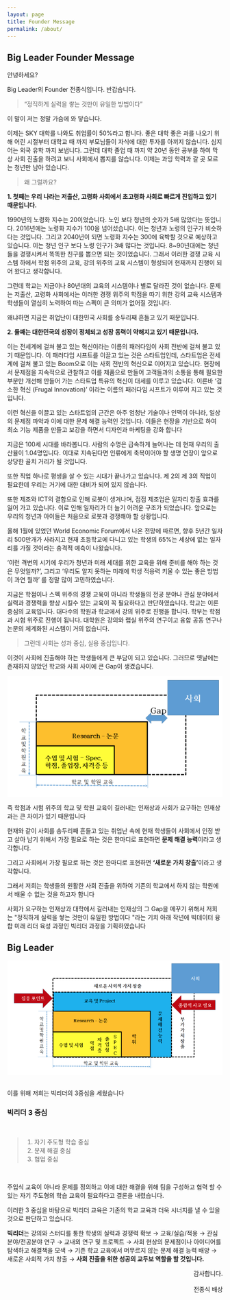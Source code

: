```yaml
---
layout: page
title: Founder Message
permalink: /about/
---
```


## Big Leader Founder Message

안녕하세요? 

Big Leader의 Founder 전종식입니다. 반갑습니다.

> “정직하게 실력을 쌓는 것만이 유일한 방법이다”
 

이 말이 저는 정말 가슴에 와 닿습니다. 

이제는 SKY 대학를 나와도 취업률이 50%라고 합니다.
좋은 대학 좋은 과를 나오기 위해 어린 시절부터 대학교 때 까지 부모님들이 자식에 대한 투자를 아끼지 않습니다. 심지어는 외국 유학 까지 보냅니다. 그런데 대학 졸업 때 까지 약 20년 동안 공부를 하여 막상 사회 진출을 하려고 보니 사회에서 뽑지를 않습니다. 이제는 과잉 학력과 갈 곳 모르는 청년만 남아 있습니다. 

> 왜 그럴까요?


<b>1. 첫째는 우리 나라는 저출산, 고령화 사회에서 초고령화 사회로 빠르게 진입하고 있기 때문입니다.</b>

1990년의 노령화 지수는 20이었습니다. 노인 보다 청년의 숫자가 5배 많았다는 뜻입니다. 2016년에는 노령화 지수가 100을 넘어섰습니다. 이는 청년과 노령의 인구가 비슷하다는 것입니다. 그리고 2040년이 되면 노령화 지수는 300에 육박할 것으로 예상하고 있습니다. 이는 청년 인구 보다 노령 인구가 3배 많다는 것입니다.
8~90년대에는 청년들을 경쟁시켜서 똑똑한 친구를 뽑으면 되는 것이었습니다. 그래서 이러한 경쟁 교육 시스템 하에서 학점 위주의 교육, 강의 위주의 교육 시스템이 형성되어 현재까지 진행이 되어 왔다고 생각합니다.

그런데 학교는 지금이나 80년대의 교육의 시스템이나 별로 달라진 것이 없습니다.
문제는 저출산, 고령화 사회에서는 이러한 경쟁 위주의 학점을 따기 위한 강의 교육 시스템과 학생들이 열심히 노력하여 따는 스펙이 큰 의미가 없어질 것입니다.

왜냐하면 지금은 취업난이 대한민국 사회를 송두리째 흔들고 있기 때문입니다. 

<b> 
2. 둘째는 대한민국의 성장이 정체되고 성장 동력이 약해지고 있기 때문입니다.
</b>

이는 전세계에 걸쳐 불고 있는 혁신이라는 이름의 패러다임이 사회 전반에 걸쳐 불고 있기 때문입니다. 이 패러다임 시프트를 이끌고 있는 것은 스타트업인데, 스타트업은 전세계에 걸쳐 불고 있는 Boom으로 이는 사회 전반의 혁신으로 이어지고 있습니다. 
현장에서 문제점을 지속적으로 관찰하고 이를 제품으로 만들어 고객들과의 소통을 통해 필요한 부분만 개선해 만들어 가는 스타트업 특유의 혁신이 대세를 이루고 있습니다. 이른바 ‘검소한 혁신 (Frugal Innovation)’ 이라는 이름의 패러다임 시프트가 이루어 지고 있는 것입니다.

이런 혁신을 이끌고 있는 스타트업의 근간은 아주 엄청난 기술이나 인맥이 아니라,  일상의 문제점 파악과 이에 대한 문제 해결 능력인 것입니다. 이들은 현장을 기반으로 하여 최소 기능 제품을 만들고 보강을 하면서 디자인과 마케팅을 강화 합니다

지금은 100세 시대를 바라봅니다. 
사람의 수명은 급속하게 늘어나는 데 현재 우리의 출산율이 1.04명입니다. 
이대로 지속된다면 인류에게 축복이어야 할 생명 연장이 앞으로 상당한 골치 거리가 될 것입니다. 

또한 직업 하나로 평생을 살 수 있는 시대가 끝나가고 있습니다. 
제 2의 제 3의 직업이 필요한데 우리는 거기에 대한 대비가 되어 있지 않습니다.

또한 제조와 ICT의 결합으로 인해 로봇이 생겨나며, 점점 제조업은 일자리 창출 효과를 잃어 가고 있습니다. 이로 인해 일자리가 더 늘기 어려운 구조가 되었습니다. 앞으로는 우리의 청년과 아이들은 처음으로 로봇과 경쟁해야 할 상황입니다. 

올해 1월에 있었던 World Economic Forum에서 나온 전망에 따르면, 
향후 5년간 일자리 500만개가 사라지고 현재 초등학교에 다니고 있는 학생의 65%는 세상에 없는 일자리를 가질 것이라는 충격적 예측이 나왔습니다.

‘이런 격변의 시기에 우리가 청년과 미래 세대를 위한 교육을 위해 준비를 해야 하는 것은 무엇일까?’, 그리고 ‘우리도 알지 못하는 미래에 학생 적응력 키울 수 있는 좋은 방법이 과연 뭘까’ 를 정말 많이 고민하였습니다.

지금은 학점이나 스펙 위주의 경쟁 교육이 아니라 학생들의 전공 분야나 관심 분야에서 실력과 경쟁력을 향상 시킬수 있는 교육이 꼭 필요하다고 판단하였습니다.
학교는 이론 중심의 교육입니다. 
대다수의 학원과 학교에서 강의 위주로 진행을 합니다. 
학부는 학점과 시험 위주로 진행이 됩니다. 
대학원은 강의와 랩실 위주의 연구이고 
융합 공동 연구나 논문의 체계화된 시스템이 거의 없습니다.
 
> 그런데 사회는 성과 중심, 실용 중심입니다. 

이것이 사회에 진출해야 하는 학생들에게 큰 부담이 되고 있습니다. 그러므로 옛날에는 존재하지 않았던 학교와 사회 사이에 큰 Gap이 생겼습니다.

<img src="/assets/Founder1.png" align="center">

즉 학점과 시험 위주의 학교 및 학원 교육이 길러내는 인재상과 사회가 요구하는 인재상과는 큰 차이가 있기 때문입니다

현재와 같이 사회를 송두리째 흔들고 있는 취업난 속에 
현재 학생들이 사회에서 인정 받고 살아 남기 위해서 가장 필요로 하는 것은 한마디로 표현하면 <b>문제 해결 능력</b>이라고 생각합니다.

그리고 사회에서 가장 필요로 하는 것은 한마디로 표현하면 <b>‘새로운 가치 창출’</b>이라고 생각합니다.

그래서 저희는 학생들의 원활한 사회 진출을 위하여 기존의 학교에서 하지 않는 학원에서 배울 수 없는 것을 하고자 합니다

사회가 요구하는 인재상과 대학에서 길러내는 인재상의 그 Gap을 메꾸기 위해서
저희는 "정직하게 실력을 쌓는 것만이 유일한 방법이다 "라는 기치 아래
작년에 빅데이터 융합 미래 리더 육성 과정인 빅리더 과정을 기획하였습니다


## Big Leader                          
<img src="/assets/Founder2.png" align="center">

<br>이를 위해 저희는 빅리더의 3중심을 세웠습니다

### 빅리더 3 중심 
<br>

> 1. 자기 주도형 학습 중심
> 2. 문제 해결 중심 
> 3. 협업 중심

<br>

주입식 교육이 아니라 문제를 정의하고 이에 대한 해결을 위해 팀을 구성하고 협력 할 수 있는 자기 주도형의 학습 교육이 필요하다고 결론을 내렸습니다.

이러한 3 중심을 바탕으로 빅리더 교육은 기존의 학교 교육과 더욱 시너지를 낼 수 있을 것으로 판단하고 있습니다.

<b>빅리더</b>는 강의와 스터디를 통한 학생의 실력과 경쟁력 확보 → 교육/실습/적용 → 관심분야/전공분야 연구 → 교내외 연구 및 프로젝트 → 사회 현상의 문제점이나 아이디어를 탐색하고 해결책을 모색 → 기존 학교 교육에서 머무르지 않는 문제 해결 능력 배양 →  새로운 사회적 가치 창출 → <b> 사회 진출을 위한 성공의 교두보 역할을 할 것입니다.</b>

<div style="text-align:right"> 감사합니다. <br>
<br>
전종식 배상
</div>
